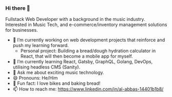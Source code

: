### Hi there 👋

Fullstack Web Developer with a background in the music industry. Interested in Music Tech, and e-commerce/inventory management solutions for businesses.

- 🔭 I’m currently working on web development projects that reinforce and push my learning forward.
  - Personal project: Building a bread/dough hydration calculator in React, that will then become a mobile app for myself.
- 🌱 I’m currently learning React, Gatsby, GraphQL, Golang, DevOps, utilising headless CMS (Sanity).
- 💬 Ask me about exciting music technology.
- 😄 Pronouns: He/Him
- 🍞 Fun fact: I love bikes and baking bread!
- 📫 How to reach me: https://www.linkedin.com/in/al-abbas-14401b1b8/

<!--
**al-abbas-nz/al-abbas-nz** is a ✨ _special_ ✨ repository because its `README.md` (this file) appears on your GitHub profile.


-->

